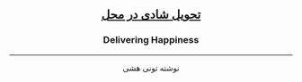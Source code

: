 
[<h2 style="text-align:center">تحویل شادی در محل</h2>](https://sotothe.gitbooks.io/delivering_happiness_fa/content/)
### <div style="text-align:center">Delivering Happiness</div>
---
<p style="text-align:center">
نوشته تونی هشی
</p>

